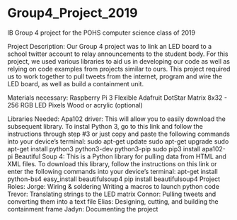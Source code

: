 # Group4_Project_2019
IB Group 4 project for the POHS computer science class of 2019

Project Description:
  Our Group 4 project was to link an LED board to a school twitter account to relay announcements to the student body. For this project, we used various libraries to aid us in developing our code as well as relying on code examples from projects similar to ours. This project required us to work together to pull tweets from the internet, program and wire the LED board, as well as build a containment unit.

Materials necessary:
  Raspberry Pi 3
  Flexible Adafruit DotStar Matrix 8x32 - 256 RGB LED Pixels
  Wood or acrylic (optional)

Libraries Needed:
  Apa102 driver:
  This will allow you to easily download the subsequent library. To instal Python 3, go to this link and follow the  instructions through step #3 or just copy and paste the following commands into your device’s terminal:
  sudo apt-get update
  sudo apt-get upgrade
  sudo apt-get install python3 python3-dev python3-pip
  sudo pip3 install apa102-pi
  Beautiful Soup 4:
  This is a Python library for pulling data from HTML and XML files. To download this library, follow the instructions on this link or enter the following commands into your device’s terminal:
  apt-get install python-bs4
  easy_install beautifulsoup4
  pip install beautifulsoup4
Project Roles:
  Jorge:
    Wiring & soldering
    Writing a macros to launch python code
  Trevor:
    Translating strings to the LED matrix
  Connor:
    Pulling tweets and converting them into a text file
  Elias:
    Designing, cutting, and building the containment frame
  Jadyn:
    Documenting the project

